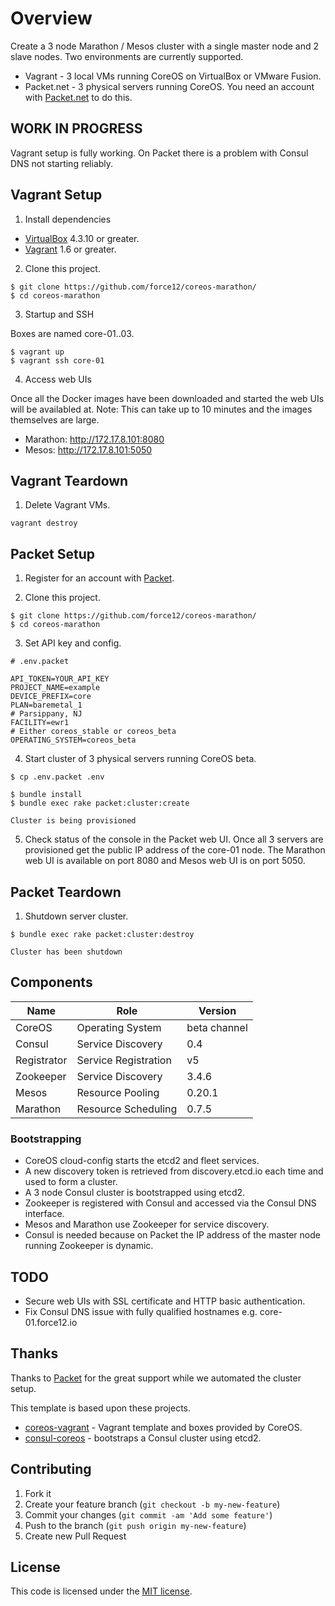# Overview

Create a 3 node Marathon / Mesos cluster with a single master node and 2 slave nodes. Two environments are currently supported.

* Vagrant    - 3 local VMs running CoreOS on VirtualBox or VMware Fusion.
* Packet.net - 3 physical servers running CoreOS. You need an account with [Packet.net](https://packet.net) to do this.

## WORK IN PROGRESS

Vagrant setup is fully working. On Packet there is a problem with Consul DNS not starting reliably.

## Vagrant Setup

1) Install dependencies

* [VirtualBox](https://www.virtualbox.org/) 4.3.10 or greater.
* [Vagrant](https://www.vagrantup.com/downloads.html) 1.6 or greater.

2) Clone this project.

```
$ git clone https://github.com/force12/coreos-marathon/
$ cd coreos-marathon
```

3) Startup and SSH

Boxes are named core-01..03.

```
$ vagrant up
$ vagrant ssh core-01
```

4) Access web UIs

Once all the Docker images have been downloaded and started the web UIs will be availabled at.
Note: This can take up to 10 minutes and the images themselves are large.

* Marathon: http://172.17.8.101:8080
* Mesos: http://172.17.8.101:5050

## Vagrant Teardown

1) Delete Vagrant VMs.

```
vagrant destroy
```

## Packet Setup

1) Register for an account with [Packet](https://packet.net).

2) Clone this project.

```
$ git clone https://github.com/force12/coreos-marathon/
$ cd coreos-marathon
```

3) Set API key and config.

```
# .env.packet

API_TOKEN=YOUR_API_KEY
PROJECT_NAME=example
DEVICE_PREFIX=core
PLAN=baremetal_1
# Parsippany, NJ
FACILITY=ewr1
# Either coreos_stable or coreos_beta
OPERATING_SYSTEM=coreos_beta
```

4) Start cluster of 3 physical servers running CoreOS beta.

```
$ cp .env.packet .env

$ bundle install
$ bundle exec rake packet:cluster:create

Cluster is being provisioned
```

5) Check status of the console in the Packet web UI. Once all 3 servers are provisioned
get the public IP address of the core-01 node. The Marathon web UI is available on port 8080 and Mesos web UI is on port 5050.

## Packet Teardown

1) Shutdown server cluster.

```
$ bundle exec rake packet:cluster:destroy

Cluster has been shutdown
```

## Components

| Name        | Role                  | Version
| ------------|-----------------------|-------------
| CoreOS      | Operating System      | beta channel
| Consul      | Service Discovery     | 0.4
| Registrator | Service Registration  | v5
| Zookeeper   | Service Discovery     | 3.4.6
| Mesos       | Resource Pooling      | 0.20.1
| Marathon    | Resource Scheduling   | 0.7.5

### Bootstrapping

* CoreOS cloud-config starts the etcd2 and fleet services.
* A new discovery token is retrieved from discovery.etcd.io each time and used to form a cluster.
* A 3 node Consul cluster is bootstrapped using etcd2.
* Zookeeper is registered with Consul and accessed via the Consul DNS interface.
* Mesos and Marathon use Zookeeper for service discovery.
* Consul is needed because on Packet the IP address of the master node running Zookeeper is dynamic.

## TODO

* Secure web UIs with SSL certificate and HTTP basic authentication.
* Fix Consul DNS issue with fully qualified hostnames e.g. core-01.force12.io

## Thanks

Thanks to [Packet](https://www.packet.net/) for the great support while we automated the cluster setup.

This template is based upon these projects.

* [coreos-vagrant](https://github.com/coreos/coreos-vagrant) - Vagrant template and boxes provided by CoreOS.
* [consul-coreos](https://github.com/democracyworks/consul-coreos) - bootstraps a Consul cluster using etcd2.

## Contributing

1. Fork it
2. Create your feature branch (`git checkout -b my-new-feature`)
3. Commit your changes (`git commit -am 'Add some feature'`)
4. Push to the branch (`git push origin my-new-feature`)
5. Create new Pull Request

## License

This code is licensed under the [MIT license](LICENSE).
